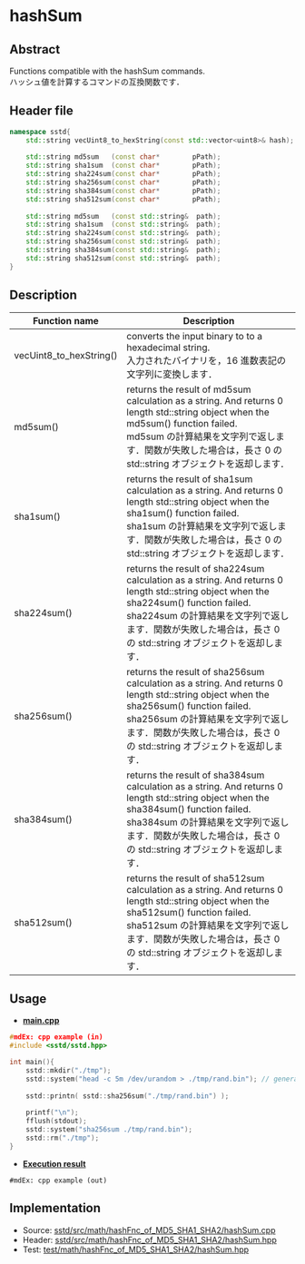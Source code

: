 # hashSum
## Abstract
Functions compatible with the hashSum commands.  
ハッシュ値を計算するコマンドの互換関数です．

## Header file
```cpp
namespace sstd{
    std::string vecUint8_to_hexString(const std::vector<uint8>& hash);
    
    std::string md5sum   (const char*        pPath);
    std::string sha1sum  (const char*        pPath);
    std::string sha224sum(const char*        pPath);
    std::string sha256sum(const char*        pPath);
    std::string sha384sum(const char*        pPath);
    std::string sha512sum(const char*        pPath);
    
    std::string md5sum   (const std::string&  path);
    std::string sha1sum  (const std::string&  path);
    std::string sha224sum(const std::string&  path);
    std::string sha256sum(const std::string&  path);
    std::string sha384sum(const std::string&  path);
    std::string sha512sum(const std::string&  path);
}
```

## Description
| Function name | Description |
| ------------- | ----------- |
| vecUint8_to_hexString() | converts the input binary to to a hexadecimal string.<br>入力されたバイナリを，16 進数表記の文字列に変換します． |
| md5sum()      | returns the result of md5sum calculation as a string. And returns 0 length std::string object when the md5sum() function failed.<br>md5sum の計算結果を文字列で返します．関数が失敗した場合は，長さ 0 の std::string オブジェクトを返却します． |
| sha1sum()     | returns the result of sha1sum calculation as a string. And returns 0 length std::string object when the sha1sum() function failed.<br>sha1sum の計算結果を文字列で返します．関数が失敗した場合は，長さ 0 の std::string オブジェクトを返却します． |
| sha224sum()   | returns the result of sha224sum calculation as a string. And returns 0 length std::string object when the sha224sum() function failed.<br>sha224sum の計算結果を文字列で返します．関数が失敗した場合は，長さ 0 の std::string オブジェクトを返却します． |
| sha256sum()   | returns the result of sha256sum calculation as a string. And returns 0 length std::string object when the sha256sum() function failed.<br>sha256sum の計算結果を文字列で返します．関数が失敗した場合は，長さ 0 の std::string オブジェクトを返却します． |
| sha384sum()   | returns the result of sha384sum calculation as a string. And returns 0 length std::string object when the sha384sum() function failed.<br>sha384sum の計算結果を文字列で返します．関数が失敗した場合は，長さ 0 の std::string オブジェクトを返却します． |
| sha512sum()   | returns the result of sha512sum calculation as a string. And returns 0 length std::string object when the sha512sum() function failed.<br>sha512sum の計算結果を文字列で返します．関数が失敗した場合は，長さ 0 の std::string オブジェクトを返却します． |


## Usage
- <u>**main.cpp**</u>
```cpp
#mdEx: cpp example (in)
#include <sstd/sstd.hpp>

int main(){
    sstd::mkdir("./tmp");
    sstd::system("head -c 5m /dev/urandom > ./tmp/rand.bin"); // generate 5 MB random file
    
    sstd::printn( sstd::sha256sum("./tmp/rand.bin") );
    
    printf("\n");
    fflush(stdout);
    sstd::system("sha256sum ./tmp/rand.bin");
    sstd::rm("./tmp");
}
```
- <u>**Execution result**</u>
```
#mdEx: cpp example (out)
```

## Implementation
- Source: [sstd/src/math/hashFnc_of_MD5_SHA1_SHA2/hashSum.cpp](https://github.com/admiswalker/SubStandardLibrary-SSTD-/blob/master/sstd/src/math/hashFnc_of_MD5_SHA1_SHA2/hashSum.cpp)
- Header: [sstd/src/math/hashFnc_of_MD5_SHA1_SHA2/hashSum.hpp](https://github.com/admiswalker/SubStandardLibrary-SSTD-/blob/master/sstd/src/math/hashFnc_of_MD5_SHA1_SHA2/hashSum.hpp)
- Test: [test/math/hashFnc_of_MD5_SHA1_SHA2/hashSum.hpp](https://github.com/admiswalker/SubStandardLibrary-SSTD-/blob/master/test/math/hashFnc_of_MD5_SHA1_SHA2/hashSum.hpp)

